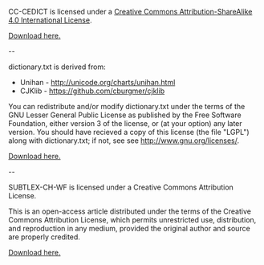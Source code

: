 CC-CEDICT is licensed under a
[Creative Commons Attribution-ShareAlike 4.0 International License](https://creativecommons.org/licenses/by-sa/4.0/).

[Download here.](https://www.mdbg.net/chinese/dictionary?page=cc-cedict)

--

dictionary.txt is derived from:

- Unihan - http://unicode.org/charts/unihan.html
- CJKlib - https://github.com/cburgmer/cjklib

You can redistribute and/or modify dictionary.txt under the terms of the GNU
Lesser General Public License as published by the Free Software Foundation,
either version 3 of the license, or (at your option) any later version. You
should have recieved a copy of this license (the file "LGPL") along with
dictionary.txt; if not, see see <http://www.gnu.org/licenses/>.

[Download here.](https://github.com/skishore/makemeahanzi)

--

SUBTLEX-CH-WF is licensed under a Creative Commons Attribution License.

This is an open-access article distributed under the terms of the Creative
Commons Attribution License, which permits unrestricted use, distribution, and
reproduction in any medium, provided the original author and source are properly
credited.

[Download here.](https://www.ncbi.nlm.nih.gov/pmc/articles/PMC2880003/)
